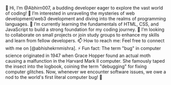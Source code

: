 👋 Hi, I’m @Abhirn007, a budding developer eager to explore the vast world of coding!
👀 I’m interested in unraveling the mysteries of web development/web3 development and diving into the realms of programming languages.
🌱 I’m currently learning the fundamentals of HTML, CSS, and JavaScript to build a strong foundation for my coding journey.
💞️ I’m looking to collaborate on small projects or join study groups to enhance my skills and learn from fellow developers.
📫 How to reach me: Feel free to connect with me on [@abhishekrnmishra].
⚡ Fun fact: The term "bug" in computer science originated in 1947 when Grace Hopper found an actual moth causing a malfunction in the Harvard Mark II computer. She famously taped the insect into the logbook, coining the term "debugging" for fixing computer glitches. Now, whenever we encounter software issues, we owe a nod to the world's first literal computer bug! 🐞
<!---
Abhirn007/Abhirn007 is a ✨ special ✨ repository because its `README.md` (this file) appears on your GitHub profile.
You can click the Preview link to take a look at your changes.
--->
